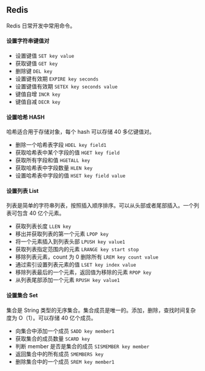 ## Redis

Redis 日常开发中常用命令。

#### 设置字符串键值对

- 设置键值 `SET key value `
- 获取键值 `GET key`
- 删除键 `DEL key`
- 设置键有效期 `EXPIRE key seconds`
- 设置键值有效期 `SETEX key seconds value`
- 键值自增 `INCR key`
- 键值自减 `DECR key`

#### 设置哈希 HASH

哈希适合用于存储对象，每个 hash 可以存储 40 多亿键值对。

- 删除一个哈希表字段 `HDEL key field1`
- 获取哈希表中某个字段的值 `HGET key field`
- 获取所有字段和值 `HGETALL key`
- 获取哈希表中字段数量 `HLEN key`
- 设置哈希表中字段的值 `HSET key field value`

#### 设置列表 List

列表是简单的字符串列表，按照插入顺序排序。可以从头部或者尾部插入。一个列表可包含 40 亿个元素。

- 获取列表长度 `LLEN key`
- 移出并获取列表的第一个元素 `LPOP key`
- 将一个元素插入到列表头部 `LPUSH key value1`
- 获取列表指定范围内的元素 `LRANGE key start stop`
- 移除列表元素，count 为 0 删除所有 `LREM key count value`
- 通过索引设置列表元素的值 `LSET key index value`
- 移除列表最后的一个元素，返回值为移除的元素 `RPOP key`
- 从列表尾部添加一个元素 `RPUSH key value1`

#### 设置集合 Set

集合是 String 类型的无序集合。集合成员是唯一的。添加，删除，查找时间复杂度为 O（1）。可以存储 40 亿个成员。

- 向集合中添加一个成员 `SADD key member1`
- 获取集合的成员数量 `SCARD key`
- 判断 member 是否是集合的成员 `SISMEMBER key member`
- 返回集合中的所有成员 `SMEMBERS key`
- 删除集合中的一个成员 `SREM key member1`
